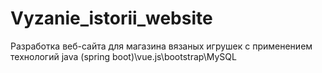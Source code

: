 # Vyzanie_istorii_website
Разработка веб-сайта для магазина вязаных игрушек с применением технологий java (spring boot)\vue.js\bootstrap\MySQL

